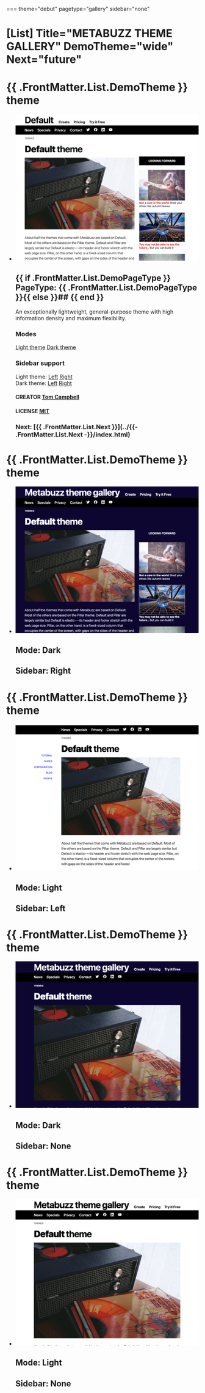 ===
theme="debut"
pagetype="gallery"
sidebar="none"

[List]
Title="METABUZZ THEME GALLERY"
DemoTheme="wide"
Next="future"
===

# **{{ .FrontMatter.List.DemoTheme }}** theme
* ![Screen shot of Wide theme](theme-default-right-1280x1024.png)
  ## {{ if .FrontMatter.List.DemoPageType }} PageType: **{{ .FrontMatter.List.DemoPageType }}**{{ else }}## {{ end }}
  An exceptionally lightweight, general-purpose theme with high information density and maximum flexibility.   
  ### Modes
  [Light theme](demo/index.html) [Dark theme](demo/dark.html)
  ### Sidebar support
  Light theme: [Left](demo/light-sidebar-left.html) [Right](demo/light-sidebar-right.html)  
  Dark theme: [Left](demo/dark-sidebar-left.html) [Right](demo/dark-sidebar-right.html) 
  #### CREATOR [Tom Campbell](https://metabuzz.com)
  #### LICENSE [MIT](https://metabuzz.com)
  ### Next: [{{ .FrontMatter.List.Next }}](../{{- .FrontMatter.List.Next -}}/index.html) 

# **{{ .FrontMatter.List.DemoTheme }}** theme
* ![Screen shot of Default dark theme with right sidebar](theme-default-dark-right-1280x1024.png)
  ## **Mode:** Dark
  ## **Sidebar:** Right

# **{{ .FrontMatter.List.DemoTheme }}** theme
* ![Screen shot of light theme with left sidebar](theme-default-light-left-1280x1024.png)
  ## **Mode:** Light 
  ## **Sidebar:** Left

# **{{ .FrontMatter.List.DemoTheme }}** theme
* ![Screen shot of dark theme with no sidebar](theme-default-dark-nosidebar-1280x1024.png)
  ## **Mode:** Dark
  ## **Sidebar:** None 

# **{{ .FrontMatter.List.DemoTheme }}** theme
* ![Screen shot of light theme with no sidebar](theme-default-light-nosidebar-1280x1024.png)
  ## **Mode:** Light
  ## **Sidebar:** None 

